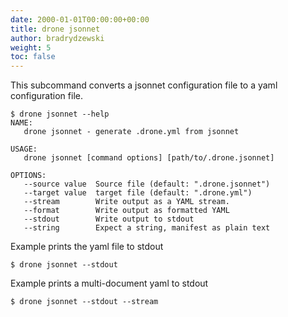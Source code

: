 ```yaml
---
date: 2000-01-01T00:00:00+00:00
title: drone jsonnet
author: bradrydzewski
weight: 5
toc: false
---
```


This subcommand converts a jsonnet configuration file to a yaml configuration file.

```
$ drone jsonnet --help
NAME:
   drone jsonnet - generate .drone.yml from jsonnet

USAGE:
   drone jsonnet [command options] [path/to/.drone.jsonnet]

OPTIONS:
   --source value  Source file (default: ".drone.jsonnet")
   --target value  target file (default: ".drone.yml")
   --stream        Write output as a YAML stream.
   --format        Write output as formatted YAML
   --stdout        Write output to stdout
   --string        Expect a string, manifest as plain text
```

Example prints the yaml file to stdout

```
$ drone jsonnet --stdout
```

Example prints a multi-document yaml to stdout

```
$ drone jsonnet --stdout --stream
```

